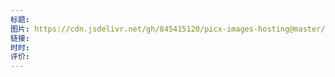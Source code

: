```yaml
---
标题: 
图片: https://cdn.jsdelivr.net/gh/845415120/picx-images-hosting@master/20240220/image.4zniyb5gcd80.webp
链接: 
时时: 
评价:
---
```


